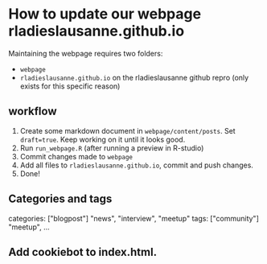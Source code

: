 # How to update our webpage rladieslausanne.github.io

Maintaining the webpage requires two folders:
- `webpage` 
- `rladieslausanne.github.io` on the rladieslausanne github repro (only exists for this specific reason)

## workflow
1. Create some markdown document in `webpage/content/posts`. Set `draft=true`. Keep working on it until it looks good. 
2. Run `run_webpage.R` (after running a preview in R-studio)
3. Commit changes made to `webpage`
4. Add all files to `rladieslausanne.github.io`, commit and push changes. 
5. Done!

## Categories and tags
categories: ["blogpost"] "news", "interview", "meetup"
tags: ["community"] "meetup", ... 


## Add cookiebot to index.html.

<script id="Cookiebot" src="https://consent.cookiebot.com/uc.js" data-cbid="be330002-ebaf-404f-a52a-b89c149a6299" type="text/javascript" async></script>
